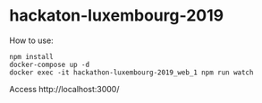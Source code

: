 # hackaton-luxembourg-2019

How to use:

````
npm install
docker-compose up -d
docker exec -it hackathon-luxembourg-2019_web_1 npm run watch
````

Access http://localhost:3000/